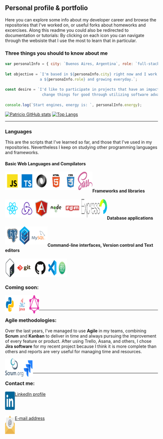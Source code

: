 ## Personal profile & portfolio

Here you can explore some info about my developer career and browse the repositories that I've worked on, or useful forks about homeworks and excercises.
Along this readme you could also be redirected to documentation or tutorials: By clicking on each icon you can navigate through the websiste that I use the most to learn that in particular.

<h3>Three things you should to know about me</h3>

```js
var personalInfo = { city: `Buenos Aires, Argentina`, role: `full-stack developer`, energy: `full`};

let objective = `I'm based in ${personaInfo.city} right now and I work remote full-time at Magnetico as
                a ${personaInfo.role} and growing everyday.`;

const desire = `I'd like to participate in projects that have an impact on the world, to
                 change things for good through utilizing software advantages.`;

console.log(`Start engines, energy is: `, personalInfo.energy);
```

[![Patricio GitHub stats](https://github-readme-stats.vercel.app/api?username=triciopa&count_private=true&show_icons=true&theme=slateorange)](https://github.com/anuraghazra/github-readme-stats) [![Top Langs](https://github-readme-stats.vercel.app/api/top-langs/?username=triciopa&layout=compact)](https://github.com/anuraghazra/github-readme-stats)

-----------------------------------------------
<h3>Languages</h3>
<p>This are the scripts that I've learned so far, and those that I've used in my repositories. Nevertheless I keep on studying other programming languages and frameworks.</p>

<h4>Basic Web Languages and Compilators</h4>
<a href="https://developer.mozilla.org/en-US/docs/Web/JavaScript"><img alt="Javascript" src="https://raw.githubusercontent.com/triciopa/triciopa/main/logos/languages/javascript.svg" align="left" height="60" width="48" ></a>
<a href="https://www.typescriptlang.org/"><img alt="Typescript" src="https://raw.githubusercontent.com/triciopa/triciopa/main/logos/languages/typescript.svg" align="left" height="60" width="48" ></a>
<a href="https://developer.mozilla.org/en-US/docs/Web/JavaScript/Reference/Global_Objects/JSON"><img alt="Javascript" src="https://raw.githubusercontent.com/triciopa/triciopa/main/logos/others/json.svg" align="left" height="60" width="48" ></a>
<a href="https://www.w3schools.com/html/default.asp"><img alt="HTML5" src="https://raw.githubusercontent.com/triciopa/triciopa/main/logos/others/html.svg" align="left" height="60" width="48" ></a>
<a href="https://css-tricks.com/"><img alt="CSS3" src="https://raw.githubusercontent.com/triciopa/triciopa/main/logos/others/css.svg" align="left" height="60" width="48" ></a>
<a href="https://sass-lang.com/"><img alt="SASS" src="https://raw.githubusercontent.com/triciopa/triciopa/main/logos/others/sass-1.svg" align="left" height="60" width="48" ></a>
<br/><br/>

<h4>Frameworks and libraries</h4>
<a href="https://reactjs.org/docs/hello-world.html"><img alt="React" src="https://raw.githubusercontent.com/triciopa/triciopa/main/logos/frameworks/react.svg" align="left" height="60" width="48" ></a>
<a href="https://redux.js.org/tutorials/essentials/part-1-overview-concepts"><img alt="Redux" src="https://raw.githubusercontent.com/triciopa/triciopa/main/logos/frameworks/redux.svg" align="left" height="60" width="48" ></a>
<a href="https://angular.io/docs"><img alt="Angular" src="https://raw.githubusercontent.com/triciopa/triciopa/main/logos/frameworks/angular.svg" align="left" height="60" width="48" ></a>
<a href="https://nodejs.org/dist/latest-v14.x/docs/api/"><img alt="Node" src="https://raw.githubusercontent.com/triciopa/triciopa/main/logos/frameworks/nodejs.svg" align="left" height="60" width="48" ></a>
<a href="https://www.npmjs.com/"><img alt="NPM" src="https://raw.githubusercontent.com/triciopa/triciopa/main/logos/others/npm.svg" align="left" height="60" width="60" ></a>
<a href="https://expressjs.com/en/5x/api.html"><img alt="Express" src="https://raw.githubusercontent.com/triciopa/triciopa/main/logos/frameworks/expressjs2.svg"  align="left" height="60" width="60" ></a>
<a href="http://www.passportjs.org/docs/"><img alt="Passport" src="https://raw.githubusercontent.com/triciopa/triciopa/main/logos/frameworks/passportjs.svg"  align="left" height="60" width="24" ></a>
<br/><br/>

<h4>Database applications</h4>
<a href="https://www.postgresql.org/docs/13/index.html"><img alt="PostgreSQL" src="https://raw.githubusercontent.com/triciopa/triciopa/main/logos/databases/postgresql.svg" align="left" height="60" width="48" ></a>
<a href="https://sequelize.org/master/"><img alt="Sequelize" src="https://github.com/triciopa/triciopa/blob/main/logos/databases/sequelize.svg" align="left" height="60" width="32" ></a>
<a href="https://dev.mysql.com/doc/"><img alt="MySQL" src="https://raw.githubusercontent.com/triciopa/triciopa/main/logos/databases/mysql.svg" align="left" height="60" width="60" ></a>
<br/><br/>

<h4>Command-line interfaces, Version control and Text editors</h4>
<a href="https://devdocs.io/bash/" target="_blank"><img alt="Bash" src="https://raw.githubusercontent.com/triciopa/triciopa/main/logos/languages/bash.svg" align="left" height="60" width="32" ></a>
<a href="https://git-scm.com/docs/gittutorial" target="_blank"><img alt="Git" src="https://raw.githubusercontent.com/triciopa/triciopa/main/logos/others/git.svg" align="left" height="60" width="60" ></a>
<a href="https://docs.github.com/es" target="_blank"><img alt="GitHub" src="https://raw.githubusercontent.com/triciopa/triciopa/main/logos/cloud/github.svg" align="left" height="60" width="48"></a>
<a href="https://marketplace.visualstudio.com/" target="_blank"><img alt="VSCode" src="https://raw.githubusercontent.com/triciopa/triciopa/main/logos/editors/vscode.svg" align="left" height="60" width="32"></a>
<a href="https://flight-manual.atom.io/getting-started/sections/summary/" target="_blank"><img alt="Atom" src="https://raw.githubusercontent.com/triciopa/triciopa/main/logos/editors/atom.svg" align="left" height="60" width="32"></a>

<br/><br/>
-----------------------------------------------

<h3>Coming soon:</h3>

<a href="https://docs.python.org/3/"><img alt="Python" src="https://raw.githubusercontent.com/triciopa/triciopa/main/logos/languages/python.svg" align="left" height="60" width="32" ></a>
<a href="https://docs.oracle.com/en/java/"><img alt="Java" src="https://raw.githubusercontent.com/triciopa/triciopa/main/logos/languages/java.svg" align="left" height="60" width="48" ></a>
<a href="https://graphql.org/learn/"><img alt="GraphQL" src="https://raw.githubusercontent.com/triciopa/triciopa/main/logos/databases/graphql.svg" align="left" height="60" width="32" ></a>

<br/><br/>

-----------------------------------------------
<h3>Agile methodologies:</h3>
<p>Over the last years, I've managed to use <b>Agile</b> in my teams, combining <b>Scrum</b> and <b>Kanban</b> to deliver in time and always pursuing the improvement of every feature or product. After using Trello, Asana, and others, I chose <b>Jira software</b> for my recent project because I think it is more complete than others and reports are very useful for managing time and resources.</p>

<a href="https://www.scrum.org/resources/blog"><img alt="Scrum" src="https://raw.githubusercontent.com/triciopa/triciopa/main/logos/others/scrumorg-1.svg" align="left" height="60" width="60" ></a>
<a href="https://www.atlassian.com/es/software/jira"><img alt="Jira" src="https://raw.githubusercontent.com/triciopa/triciopa/main/logos/others/jira-1.svg" align="left" height="60" width="32" ></a>

<br/><br/>

-----------------------------------------------
<h3>Contact me:</h3>
<a href="https://www.linkedin.com/in/patricio-alejandro-gatti/"><img alt="LinkedIn" src="https://raw.githubusercontent.com/triciopa/triciopa/main/logos/others/linkedin-icon-2.svg" align="left" height="60" width="32" >LinkedIn profile</a>

<br/><br/>

<a href="mailto:contacto@patriciogatti.ar"><img alt="E-mail" src="https://raw.githubusercontent.com/triciopa/triciopa/main/logos/others/email.svg" align="left" height="60" width="32" >E-mail address</a>
